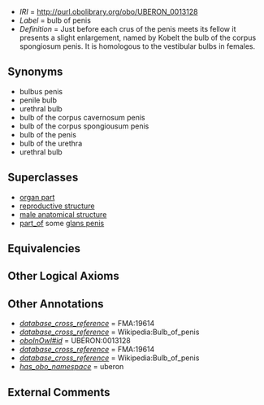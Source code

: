  * *IRI* = http://purl.obolibrary.org/obo/UBERON_0013128
 * *Label* = bulb of penis
 * *Definition* = Just before each crus of the penis meets its fellow it presents a slight enlargement, named by Kobelt the bulb of the corpus spongiosum penis. It is homologous to the vestibular bulbs in females.

## Synonyms

 * bulbus penis
 * penile bulb
 * urethral bulb
 * bulb of the corpus cavernosum penis
 * bulb of the corpus spongiousum penis
 * bulb of the penis
 * bulb of the urethra
 * urethral bulb

## Superclasses

 * [organ part](../../UBERON/64/UBERON_0000064.md)
 * [reproductive structure](../../UBERON/56/UBERON_0005156.md)
 * [male anatomical structure](../../UBERON/03/UBERON_0014403.md)
 * [part_of](../../BFO/50/BFO_0000050.md) some [glans penis](../../UBERON/99/UBERON_0001299.md)

## Equivalencies


## Other Logical Axioms


## Other Annotations

 * *[database_cross_reference](../../ef/oboInOwl#hasDbXref.md)* = FMA:19614
 * *[database_cross_reference](../../ef/oboInOwl#hasDbXref.md)* = Wikipedia:Bulb_of_penis
 * *[oboInOwl#id](../../id/oboInOwl#id.md)* = UBERON:0013128
 * *[database_cross_reference](../../ef/oboInOwl#hasDbXref.md)* = FMA:19614
 * *[database_cross_reference](../../ef/oboInOwl#hasDbXref.md)* = Wikipedia:Bulb_of_penis
 * *[has_obo_namespace](../../ce/oboInOwl#hasOBONamespace.md)* = uberon

## External Comments

